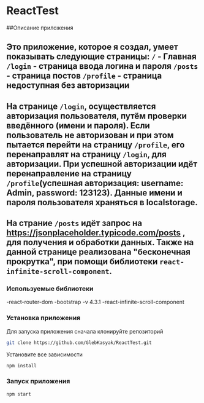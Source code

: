 ﻿#  ReactTest

##Описание приложения

Это приложение, которое я создал, умеет показывать следующие страницы: 
 `/` - Главная
 `/login` - страница ввода логина и пароля
 `/posts` - страница постов
 `/profile` - страница недоступная без авторизации
------------------------------------------------------------------------------------

На странице `/login`, осуществляется авторизация пользователя, путём проверки введённого (имени и пароля).
Если пользователь не авторизован и при этом пытается перейти на страницу `/profile`, его перенаправлят на страницу `/login`, для авторизации.
При успешной авторизации идёт перенаправление на страницу `/profile`(успешная авторизация: username: Admin, password: 123123).
Данные имени и пароля пользователя храняться в localstorage.
------------------------------------------------------------------------------------------------------------------------------------------

На страние `/posts` идёт запрос на https://jsonplaceholder.typicode.com/posts , для получения и обработки данных. 
Также на данной странице реализована "бесконечная прокрутка", при помощи библиотеки `react-infinite-scroll-component`.
------------------------------------------------------------------------------------------------------------------------------------------

### Используемые библиотеки
	
 -react-router-dom
 -bootstrap -v 4.3.1
 -react-infinite-scroll-component

### Установка приложения

Для запуска приложения сначала клонируйте репозиторий
```sh
git clone https://github.com/GlebKasyak/ReactTest.git
```

Установите все зависимости
```sh
npm install
```

### Запуск приложения

```sh
npm start
```


